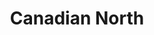 ---
title: Canadian North
longTitle: 'Canadian North'
tags:
- gccommon
usedFor:
- "[[Northern Canada]]"
---